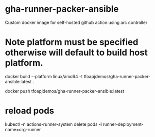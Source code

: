 # gha-runner-packer-ansible
Custom docker image for self-hosted github action using arc controller

# Note platform must be specified otherwise will default to build host platform.

docker build --platform linux/amd64 -t tfoapjdemos/gha-runner-packer-ansible:latest .

docker push tfoapjdemos/gha-runner-packer-ansible:latest


# reload pods

kubectl -n actions-runner-system delete pods -l runner-deployment-name=org-runner